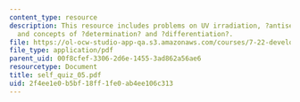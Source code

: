 ```yaml
---
content_type: resource
description: This resource includes problems on UV irradiation, ?antisense? techniques,
  and concepts of ?determination? and ?differentiation?.
file: https://ol-ocw-studio-app-qa.s3.amazonaws.com/courses/7-22-developmental-biology-fall-2005/2f4ee1e0b5bf18ff1fe0ab4ee106c313_self_quiz_05.pdf
file_type: application/pdf
parent_uid: 00f8cfef-3306-2d6e-1455-3ad862a56ae6
resourcetype: Document
title: self_quiz_05.pdf
uid: 2f4ee1e0-b5bf-18ff-1fe0-ab4ee106c313
---
```

